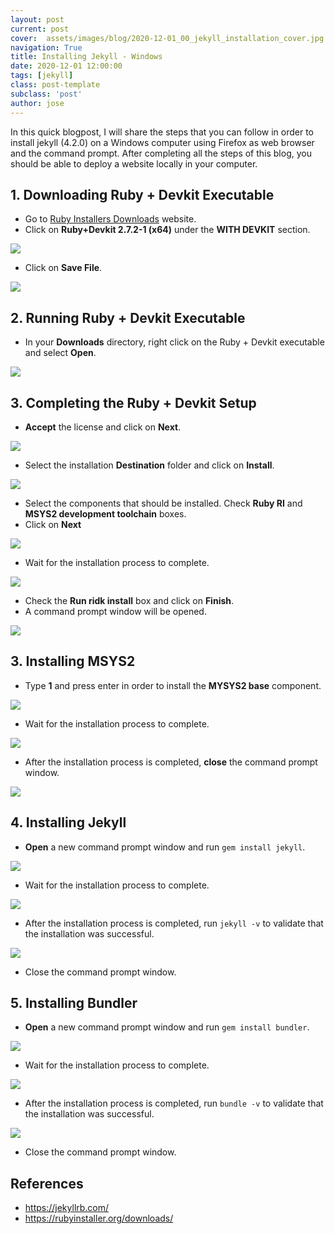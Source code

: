 ```yaml
---
layout: post
current: post
cover:  assets/images/blog/2020-12-01_00_jekyll_installation_cover.jpg
navigation: True
title: Installing Jekyll - Windows
date: 2020-12-01 12:00:00
tags: [jekyll]
class: post-template
subclass: 'post'
author: jose
---
```


In this quick blogpost, I will share the steps that you can follow in order to install jekyll (4.2.0) on a Windows computer using Firefox as web browser and the command prompt. After completing all the steps of this blog, you should be able to deploy a website locally in your computer.

## 1. Downloading Ruby + Devkit Executable
* Go to [Ruby Installers Downloads](https://rubyinstaller.org/downloads/) website.
* Click on **Ruby+Devkit 2.7.2-1 (x64)** under the **WITH DEVKIT** section.

![](assets/images/blog/2020-12-01_01_jekyll_ruby_download.jpg)

* Click on **Save File**.

![](assets/images/blog/2020-12-01_02_jekyll_save_file.jpg)

## 2. Running Ruby + Devkit Executable
* In your **Downloads** directory, right click on the Ruby + Devkit executable and select **Open**.

![](assets/images/blog/2020-12-01_03_jekyll_open_file.jpg)

## 3. Completing the Ruby + Devkit Setup

* **Accept** the license and click on **Next**.

![](assets/images/blog/2020-12-01_04_jekyll_accept_license.jpg)

* Select the installation **Destination** folder and click on **Install**.

![](assets/images/blog/2020-12-01_05_jekyll_installation_destination.jpg)

* Select the components that should be installed. Check **Ruby RI** and **MSYS2 development toolchain** boxes.
* Click on **Next**

![](assets/images/blog/2020-12-01_06_jekyll_select_components.jpg)

* Wait for the installation process to complete.

![](assets/images/blog/2020-12-01_07_jekyll_waiting_installation.jpg)

* Check the **Run ridk install** box and click on **Finish**.
* A command prompt window will be opened.

![](assets/images/blog/2020-12-01_08_jekyll_finish_installation.jpg)

## 3. Installing MSYS2

* Type **1** and press enter in order to install the **MYSYS2 base** component.

![](assets/images/blog/2020-12-01_09_jekyll_msys2_installer.jpg)

* Wait for the installation process to complete.

![](assets/images/blog/2020-12-01_10_jekyll_msys2_waiting_installation.jpg)

* After the installation process is completed, **close** the command prompt window.

![](assets/images/blog/2020-12-01_11_jekyll_msys2_installation_complete.jpg)

## 4. Installing Jekyll

* **Open** a new command prompt window and run ```gem install jekyll```.

![](assets/images/blog/2020-12-01_11_jekyll_gem_install_jekyll.jpg)

* Wait for the installation process to complete.

![](assets/images/blog/2020-12-01_12_jekyll_gem_install_jekyll_waiting.jpg)

* After the installation process is completed, run ```jekyll -v``` to validate that the installation was successful.

![](assets/images/blog/2020-12-01_13_jekyll_installation_validation.jpg)

* Close the command prompt window.

## 5. Installing Bundler

* **Open** a new command prompt window and run ```gem install bundler```.

![](assets/images/blog/2020-12-01_14_jekyll_gem_install_bundler.jpg)

* Wait for the installation process to complete.

![](assets/images/blog/2020-12-01_15_jekyll_gem_install_bundler_waiting.jpg)

* After the installation process is completed, run ```bundle -v``` to validate that the installation was successful.

![](assets/images/blog/2020-12-01_16_jekyll_gem_install_bundler_validation.jpg)

* Close the command prompt window.

## References

* https://jekyllrb.com/
* https://rubyinstaller.org/downloads/